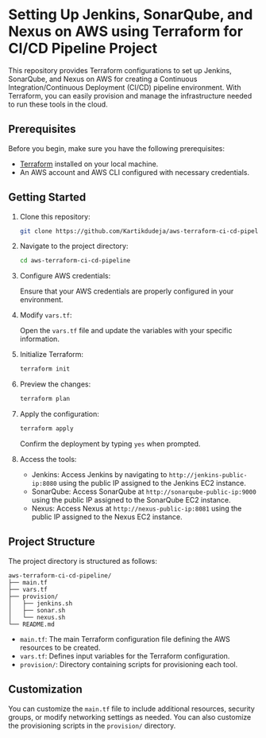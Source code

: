 # Setting Up Jenkins, SonarQube, and Nexus on AWS using Terraform for CI/CD Pipeline Project

This repository provides Terraform configurations to set up Jenkins, SonarQube, and Nexus on AWS for creating a Continuous Integration/Continuous Deployment (CI/CD) pipeline environment. With Terraform, you can easily provision and manage the infrastructure needed to run these tools in the cloud.

## Prerequisites

Before you begin, make sure you have the following prerequisites:

- [Terraform](https://www.terraform.io/downloads.html) installed on your local machine.
- An AWS account and AWS CLI configured with necessary credentials.

## Getting Started

1. Clone this repository:

   ```bash
   git clone https://github.com/Kartikdudeja/aws-terraform-ci-cd-pipeline.git
   ```

2. Navigate to the project directory:

   ```bash
   cd aws-terraform-ci-cd-pipeline
   ```

3. Configure AWS credentials:

   Ensure that your AWS credentials are properly configured in your environment.

4. Modify `vars.tf`:

   Open the `vars.tf` file and update the variables with your specific information.

5. Initialize Terraform:

   ```bash
   terraform init
   ```

6. Preview the changes:

   ```bash
   terraform plan
   ```

7. Apply the configuration:

   ```bash
   terraform apply
   ```

   Confirm the deployment by typing `yes` when prompted.

8. Access the tools:

   - Jenkins: Access Jenkins by navigating to `http://jenkins-public-ip:8080` using the public IP assigned to the Jenkins EC2 instance.
   - SonarQube: Access SonarQube at `http://sonarqube-public-ip:9000` using the public IP assigned to the SonarQube EC2 instance.
   - Nexus: Access Nexus at `http://nexus-public-ip:8081` using the public IP assigned to the Nexus EC2 instance.

## Project Structure

The project directory is structured as follows:

```
aws-terraform-ci-cd-pipeline/
├── main.tf
├── vars.tf
├── provision/
│   ├── jenkins.sh
│   ├── sonar.sh
│   └── nexus.sh
└── README.md
```

- `main.tf`: The main Terraform configuration file defining the AWS resources to be created.
- `vars.tf`: Defines input variables for the Terraform configuration.
- `provision/`: Directory containing scripts for provisioning each tool.

## Customization

You can customize the `main.tf` file to include additional resources, security groups, or modify networking settings as needed. You can also customize the provisioning scripts in the `provision/` directory.


